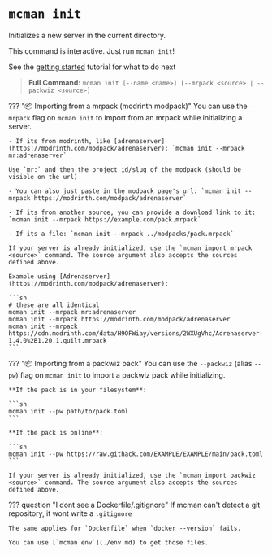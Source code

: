 # `mcman init`

Initializes a new server in the current directory.

This command is interactive. Just run `mcman init`!

See the [getting started](../concepts/getting-started.md) tutorial for what to do next

> **Full Command:** `mcman init [--name <name>] [--mrpack <source> | --packwiz <source>]`

??? "📦 Importing from a mrpack (modrinth modpack)"
    You can use the `--mrpack` flag on `mcman init` to import from an mrpack while initializing a server.

    - If its from modrinth, like [adrenaserver](https://modrinth.com/modpack/adrenaserver): `mcman init --mrpack mr:adrenaserver`

    Use `mr:` and then the project id/slug of the modpack (should be visible on the url)

    - You can also just paste in the modpack page's url: `mcman init --mrpack https://modrinth.com/modpack/adrenaserver`

    - If its from another source, you can provide a download link to it: `mcman init --mrpack https://example.com/pack.mrpack`

    - If its a file: `mcman init --mrpack ../modpacks/pack.mrpack`

    If your server is already initialized, use the `mcman import mrpack <source>` command. The source argument also accepts the sources defined above.

    Example using [Adrenaserver](https://modrinth.com/modpack/adrenaserver):

    ```sh
    # these are all identical
    mcman init --mrpack mr:adrenaserver
    mcman init --mrpack https://modrinth.com/modpack/adrenaserver
    mcman init --mrpack https://cdn.modrinth.com/data/H9OFWiay/versions/2WXUgVhc/Adrenaserver-1.4.0%2B1.20.1.quilt.mrpack
    ```

??? "📦 Importing from a packwiz pack"
    You can use the `--packwiz` (alias `--pw`) flag on `mcman init` to import a packwiz pack while initializing.

    **If the pack is in your filesystem**:

    ```sh
    mcman init --pw path/to/pack.toml
    ```

    **If the pack is online**:

    ```sh
    mcman init --pw https://raw.githack.com/EXAMPLE/EXAMPLE/main/pack.toml
    ```

    If your server is already initialized, use the `mcman import packwiz <source>` command. The source argument also accepts the sources defined above.

??? question "I dont see a Dockerfile/.gitignore"
    If mcman can't detect a git repository, it wont write a `.gitignore`

    The same applies for `Dockerfile` when `docker --version` fails.

    You can use [`mcman env`](./env.md) to get those files.
